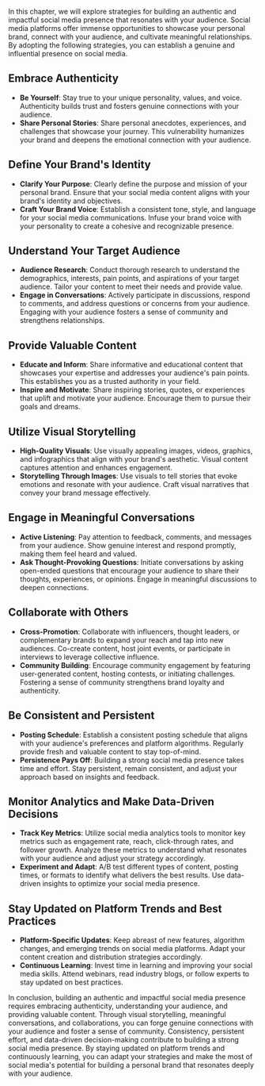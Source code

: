 
In this chapter, we will explore strategies for building an authentic and impactful social media presence that resonates with your audience. Social media platforms offer immense opportunities to showcase your personal brand, connect with your audience, and cultivate meaningful relationships. By adopting the following strategies, you can establish a genuine and influential presence on social media.

Embrace Authenticity
--------------------

* **Be Yourself**: Stay true to your unique personality, values, and voice. Authenticity builds trust and fosters genuine connections with your audience.
* **Share Personal Stories**: Share personal anecdotes, experiences, and challenges that showcase your journey. This vulnerability humanizes your brand and deepens the emotional connection with your audience.

Define Your Brand's Identity
----------------------------

* **Clarify Your Purpose**: Clearly define the purpose and mission of your personal brand. Ensure that your social media content aligns with your brand's identity and objectives.
* **Craft Your Brand Voice**: Establish a consistent tone, style, and language for your social media communications. Infuse your brand voice with your personality to create a cohesive and recognizable presence.

Understand Your Target Audience
-------------------------------

* **Audience Research**: Conduct thorough research to understand the demographics, interests, pain points, and aspirations of your target audience. Tailor your content to meet their needs and provide value.
* **Engage in Conversations**: Actively participate in discussions, respond to comments, and address questions or concerns from your audience. Engaging with your audience fosters a sense of community and strengthens relationships.

Provide Valuable Content
------------------------

* **Educate and Inform**: Share informative and educational content that showcases your expertise and addresses your audience's pain points. This establishes you as a trusted authority in your field.
* **Inspire and Motivate**: Share inspiring stories, quotes, or experiences that uplift and motivate your audience. Encourage them to pursue their goals and dreams.

Utilize Visual Storytelling
---------------------------

* **High-Quality Visuals**: Use visually appealing images, videos, graphics, and infographics that align with your brand's aesthetic. Visual content captures attention and enhances engagement.
* **Storytelling Through Images**: Use visuals to tell stories that evoke emotions and resonate with your audience. Craft visual narratives that convey your brand message effectively.

Engage in Meaningful Conversations
----------------------------------

* **Active Listening**: Pay attention to feedback, comments, and messages from your audience. Show genuine interest and respond promptly, making them feel heard and valued.
* **Ask Thought-Provoking Questions**: Initiate conversations by asking open-ended questions that encourage your audience to share their thoughts, experiences, or opinions. Engage in meaningful discussions to deepen connections.

Collaborate with Others
-----------------------

* **Cross-Promotion**: Collaborate with influencers, thought leaders, or complementary brands to expand your reach and tap into new audiences. Co-create content, host joint events, or participate in interviews to leverage collective influence.
* **Community Building**: Encourage community engagement by featuring user-generated content, hosting contests, or initiating challenges. Fostering a sense of community strengthens brand loyalty and authenticity.

Be Consistent and Persistent
----------------------------

* **Posting Schedule**: Establish a consistent posting schedule that aligns with your audience's preferences and platform algorithms. Regularly provide fresh and valuable content to stay top-of-mind.
* **Persistence Pays Off**: Building a strong social media presence takes time and effort. Stay persistent, remain consistent, and adjust your approach based on insights and feedback.

Monitor Analytics and Make Data-Driven Decisions
------------------------------------------------

* **Track Key Metrics**: Utilize social media analytics tools to monitor key metrics such as engagement rate, reach, click-through rates, and follower growth. Analyze these metrics to understand what resonates with your audience and adjust your strategy accordingly.
* **Experiment and Adapt**: A/B test different types of content, posting times, or formats to identify what delivers the best results. Use data-driven insights to optimize your social media presence.

Stay Updated on Platform Trends and Best Practices
--------------------------------------------------

* **Platform-Specific Updates**: Keep abreast of new features, algorithm changes, and emerging trends on social media platforms. Adapt your content creation and distribution strategies accordingly.
* **Continuous Learning**: Invest time in learning and improving your social media skills. Attend webinars, read industry blogs, or follow experts to stay updated on best practices.

In conclusion, building an authentic and impactful social media presence requires embracing authenticity, understanding your audience, and providing valuable content. Through visual storytelling, meaningful conversations, and collaborations, you can forge genuine connections with your audience and foster a sense of community. Consistency, persistent effort, and data-driven decision-making contribute to building a strong social media presence. By staying updated on platform trends and continuously learning, you can adapt your strategies and make the most of social media's potential for building a personal brand that resonates deeply with your audience.
